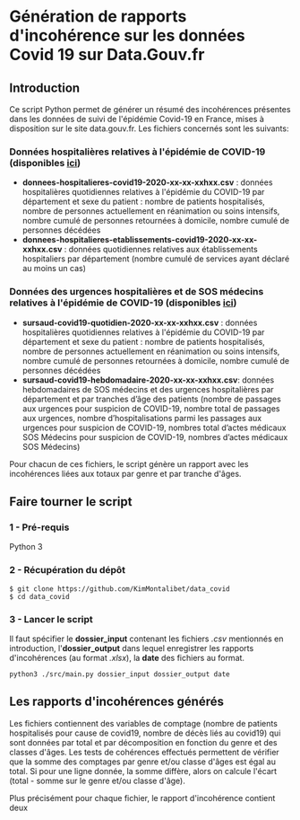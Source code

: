# Génération de rapports d'incohérence sur les données Covid 19 sur Data.Gouv.fr



## Introduction

Ce script Python permet de générer un résumé des incohérences présentes dans les données de suivi de l'épidémie Covid-19 en France, mises à disposition sur le site data.gouv.fr. Les fichiers concernés sont les suivants: 

### Données hospitalières relatives à l'épidémie de COVID-19 (disponibles [ici](https://www.data.gouv.fr/fr/datasets/donnees-hospitalieres-relatives-a-lepidemie-de-covid-19/))
- **donnees-hospitalieres-covid19-2020-xx-xx-xxhxx.csv** : données hospitalières quotidiennes relatives à l'épidémie du COVID-19 par département et sexe du patient : nombre de patients hospitalisés, nombre de personnes actuellement en réanimation ou soins intensifs, nombre cumulé de personnes retournées à domicile, nombre cumulé de personnes décédées
- **donnees-hospitalieres-etablissements-covid19-2020-xx-xx-xxhxx.csv** : données quotidiennes relatives aux établissements hospitaliers par département (nombre cumulé de services ayant déclaré au moins un cas)


### Données des urgences hospitalières et de SOS médecins relatives à l'épidémie de COVID-19 (disponibles [ici](https://www.data.gouv.fr/fr/datasets/donnees-des-urgences-hospitalieres-et-de-sos-medecins-relatives-a-lepidemie-de-covid-19/))
- **sursaud-covid19-quotidien-2020-xx-xx-xxhxx.csv** : données hospitalières quotidiennes relatives à l'épidémie du COVID-19 par département et sexe du patient : nombre de patients hospitalisés, nombre de personnes actuellement en réanimation ou soins intensifs, nombre cumulé de personnes retournées à domicile, nombre cumulé de personnes décédées
- **sursaud-covid19-hebdomadaire-2020-xx-xx-xxhxx.csv**:  données hebdomadaires de SOS médecins et des urgences hospitalières par département et par tranches d’âge des patients (nombre de passages aux urgences pour suspicion de COVID-19, nombre total de passages aux urgences, nombre d’hospitalisations parmi les passages aux urgences pour suspicion de COVID-19, nombres total d’actes médicaux SOS Médecins pour suspicion de COVID-19, nombres d’actes médicaux SOS Médecins)

Pour chacun de ces fichiers, le script génère un rapport avec les incohérences liées aux totaux par genre et par tranche d'âges. 

## Faire tourner le script  

### 1 - Pré-requis

Python 3 


### 2 - Récupération du dépôt 

```
$ git clone https://github.com/KimMontalibet/data_covid
$ cd data_covid
```

### 3 - Lancer le script 

Il faut spécifier le **dossier_input** contenant les fichiers *.csv* mentionnés en introduction, l'**dossier_output** dans lequel enregistrer les rapports d'incohérences (au format *.xlsx*), la **date** des fichiers au format.

```
python3 ./src/main.py dossier_input dossier_output date
```
 

## Les rapports d'incohérences générés 

Les fichiers contiennent des variables de comptage (nombre de patients hospitalisés pour cause de covid19, nombre de décès liés au covid19) qui sont données par total et par décomposition en fonction du genre et des classes d'âges. Les tests de cohérences effectués permettent de vérifier que la somme des comptages par genre et/ou classe d'âges est égal au total. Si pour une ligne donnée, la somme diffère, alors on calcule l'écart (total - somme sur le genre et/ou classe d'âge). 

Plus précisément pour chaque fichier, le rapport d'incohérence contient deux 

